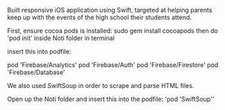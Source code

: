 Built responsive iOS application using Swift, targeted at helping parents keep up with the events of the high school their students attend.

First, ensure cocoa pods is installed: sudo gem install cocoapods
then do 'pod init' inside Noti folder in terminal

 insert this into podfile: 

pod 'Firebase/Analytics'
pod 'Firebase/Auth'
pod 'Firebase/Firestore'
pod 'Firebase/Database'


We also used SwiftSoup in order to scrape and parse HTML files.

Open up the Noti folder and insert this into the podfile: 'pod 'SwiftSoup''
